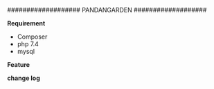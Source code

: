 ###################
PANDANGARDEN
###################

**Requirement**
- Composer
- php 7.4
- mysql
  
**Feature**


**change log**

